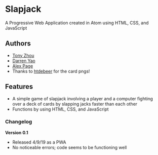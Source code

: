 # Slapjack

A Progressive Web Application created in Atom using HTML, CSS, and JavaScript

## Authors

- [Tony Zhou](http://tyzhou05.github.io/)
- [Darren Yao](http://lowkeymochi.github.io/)
- [Alex Page](http://alexthegreat2006.github.io/)
- Thanks to [htdebeer](https://github.com/htdebeer/SVG-cards) for the card pngs!

## Features

- A simple game of slapjack involving a player and a computer fighting over a deck of cards by slapping jacks faster than each other
- Functions by using HTML, CSS, and JavaScript

### Changelog

**Version 0.1**
- Released 4/9/19 as a PWA
- No noticeable errors; code seems to be functioning well
